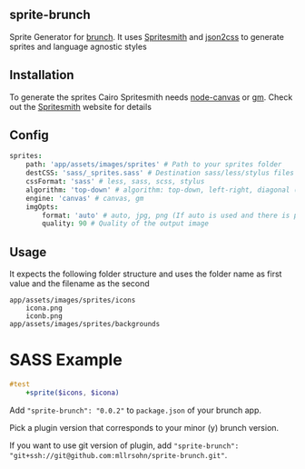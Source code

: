 ## sprite-brunch
Sprite Generator for [brunch](http://brunch.io).
It uses [Spritesmith](https://github.com/Ensighten/spritesmith) and [json2css](https://github.com/twolfson/json2css) to generate sprites and language agnostic styles

## Installation

To generate the sprites Cairo Spritesmith needs [node-canvas](https://github.com/learnboost/node-canvas) or [gm](https://github.com/aheckmann/gm).
Check out the [Spritesmith](https://github.com/Ensighten/spritesmith#requirements) website for details

## Config
```coffeescript
sprites:
	path: 'app/assets/images/sprites' # Path to your sprites folder
	destCSS: 'sass/_sprites.sass' # Destination sass/less/stylus files
	cssFormat: 'sass' # less, sass, scss, stylus
	algorithm: 'top-down' # algorithm: top-down, left-right, diagonal (\ format), alt-diagonal
	engine: 'canvas' # canvas, gm
	imgOpts:
		format: 'auto' # auto, jpg, png (If auto is used and there is png and jpg in a folder the sprite will be jpg)
		quality: 90 # Quality of the output image

```

## Usage
It expects the following folder structure and uses the folder name as first value and the filename as the second

```
app/assets/images/sprites/icons
	icona.png
	iconb.png
app/assets/images/sprites/backgrounds
```

# SASS Example

```sass
#test
	+sprite($icons, $icona)
```

Add `"sprite-brunch": "0.0.2"` to `package.json` of your brunch app.

Pick a plugin version that corresponds to your minor (y) brunch version.

If you want to use git version of plugin, add
`"sprite-brunch": "git+ssh://git@github.com:mllrsohn/sprite-brunch.git"`.
